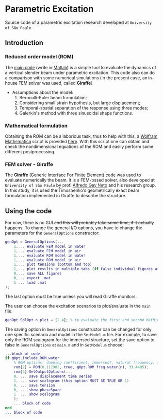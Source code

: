 # **Parametric Excitation**
Source code of a parametric excitation research developed at `University of São Paulo`.

## Introduction 

### Reduced order model (ROM)
The [main code](https://github.com/G-R-Martins/ParametricExcitation/tree/main/Matlab) (write in [Matlab](https://www.mathworks.com/products/matlab.html)) is a simple tool to evaluate the dynamics of a vertical slender beam under parametric excitation. This code also can do a comparison with some numerical simulations (in the present case, an in-house FEM solver was used, called **Giraffe**).

- Assumptions about the model:
  1. Bernoulli-Euler beam formulation;
  2. Considering small strain hypothesis, but large displacement;
  3. Temporal-spatial separation of the response using three modes;
  4. Galerkin's method with three sinusoidal shape functions.

### Mathematical formulation
Obtaining the ROM can be a laborious task, thus to help with this, a [Wolfram Mathematica](https://www.wolfram.com/mathematica/) script is provided [here](https://github.com/G-R-Martins/ParametricExcitation/blob/main/Mathematica/NonDim-Eqs.nb). With this script one can obtain and check the nondimensional equations of the ROM and easily perform some different postprocessing.

### FEM solver - Giraffe
The **Giraffe** (Generic Interface For Finite Element) code was used to evaluate numerically the beam. It is a FEM-based solver, also developed at `University of São Paulo` by prof. [Alfredo Gay Neto](http://sites.poli.usp.br/p/alfredo.gay/) and his research group. In this study, it is used the Timoshenko's geometrically exact beam formulation implemented in Giraffe to describe the structure.


## Using the code

For now, there is no GUI ~~and this will probably take some time, if it actually happens~~. To change the general I/O options, you have to change the parameters for the `GeneralOptions` constructor:
```matlab 
genOpt = GeneralOptions(...
    1,... evaluate FEM model in water
    1,... evaluate FEM model in air
    1,... evaluate ROM model in water
    1,... evaluate ROM model in air
    1,... plot tensions (bottom and top)
    1,... plot results in multiple tabs (if false individual figures are opened, like in the paper and in ".\figs" folder)
    0,... save ALL figures
    0,... export .mat
    1 ... load .mat
);
```
The last option must be true unless you will read Giraffe monitors.

The user can choose the excitation scenarios to plot/evaluate in the `main` file:

```matlab
genOpt.SolOpt.n_plot = [2 4]; % to evaluate the first and second Mathieu's instabilities
```

The saving option in `GeneralOptions` constructor can be changed for only one specific scenario and model in the `SetModel.m` file. 
For example, to save only the ROM scalogram for the immersed structure, set the save option to false in `GeneralOptions` at `main.m` and in `SetModel.m` choose:
```matlab
...block of code
if gOpt.include_ROM_water
    % ROM options: damping coefficient, immersed?, natural frequency, top tension 
    rom{2} = ROM(0.112982, true, gOpt.ROM_freq_water(n), 33.4405); 
    rom{2}.SetOutputOptions(...
    0, ... save displacement time series
    1, ... save scalogram (this option MUST BE TRUE OR 1)
    0, ... save tension 
    0, ... show phaseSpace
    1  ... show scalogram
    );
    ... block of code
end
... block of code
```

